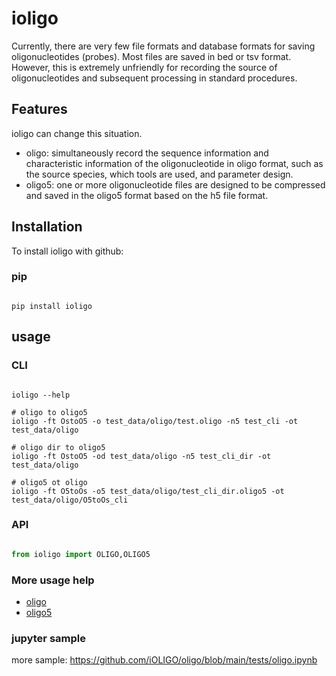 
# ioligo

Currently, there are very few file formats and database formats for saving oligonucleotides (probes). Most files are saved in bed or tsv format. However, this is extremely unfriendly for recording the source of oligonucleotides and subsequent processing in standard procedures.

## Features

ioligo can change this situation. 

+ oligo: simultaneously record the sequence information and characteristic information of the oligonucleotide in oligo format, such as the source species, which tools are used, and parameter design.
+ oligo5: one or more oligonucleotide files are designed to be compressed and saved in the oligo5 format based on the h5 file format.

## Installation

To install ioligo with github:

### pip

```shell

pip install ioligo

```

## usage

### CLI

```shell

ioligo --help

# oligo to oligo5
ioligo -ft OstoO5 -o test_data/oligo/test.oligo -n5 test_cli -ot test_data/oligo

# oligo dir to oligo5
ioligo -ft OstoO5 -od test_data/oligo -n5 test_cli_dir -ot test_data/oligo

# oligo5 ot oligo
ioligo -ft O5toOs -o5 test_data/oligo/test_cli_dir.oligo5 -ot test_data/oligo/O5toOs_cli
```

### API

```python

from ioligo import OLIGO,OLIGO5

```


### More usage help

- [oligo](./oligo.md)
- [oligo5](./oligo5.md)


### jupyter sample

more sample: https://github.com/iOLIGO/oligo/blob/main/tests/oligo.ipynb
